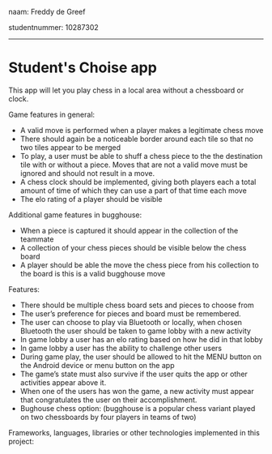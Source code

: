 naam: Freddy de Greef

studentnummer: 10287302
*********************


# Student's Choise app

This app will let you play chess in a local area without a chessboard or clock. 

Game features in general:

- A valid move is performed when a player makes a legitimate chess move
- There should again be a noticeable border around each tile so that no two tiles appear to be merged
- To play, a user must be able to shuff a chess piece to the the destination tile with or without a piece. Moves that are not a valid move must be ignored and should not result in a move.
- A chess clock should be implemented, giving both players each a total amount of time of which they can use a part of that time each move
- The elo rating of a player should be visible

Additional game features in bugghouse:
- When a piece is captured it should appear in the collection of the teammate
- A collection of your chess pieces should be visible below the chess board
- A player should be able the move the chess piece from his collection to the board is this is a valid bugghouse move

Features:
- There should be multiple chess board sets and pieces to choose from
- The user’s preference for pieces and board must be remembered.
- The user can choose to play via Bluetooth or locally, when chosen Bluetooth the user should be taken to game lobby with a new activity
- In game lobby a user has an elo rating based on how he did in that lobby
- In game lobby a user has the ability to challenge other users
- During game play, the user should be allowed to hit the MENU button on the Android device or menu button on the app
- The game’s state must also survive if the user quits the app or other activities appear above it. 
- When one of the users has won the game, a new activity must appear that congratulates the user on their accomplishment.
- Bughouse chess option: (bugghouse is a popular chess variant played on two chessboards by four players in teams of two)

Frameworks, languages, libraries or other technologies implemented in this project:
    
    

